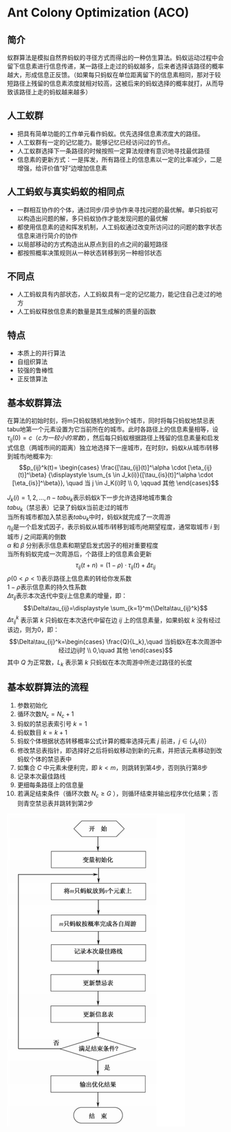 # Ant Colony Optimization (ACO)
## 简介
蚁群算法是模拟自然界蚂蚁的寻径方式而得出的一种仿生算法。蚂蚁运动过程中会留下信息素进行信息传递，某一路径上走过的蚂蚁越多，后来者选择该路径的概率越大，形成信息正反馈。（如果每只蚂蚁在单位距离留下的信息素相同，那对于较短路径上残留的信息素浓度就相对较高，这被后来的蚂蚁选择的概率就打，从而导致该路径上走的蚂蚁越来越多）

## 人工蚁群
- 把具有简单功能的工作单元看作蚂蚁。优先选择信息素浓度大的路径。
- 人工蚁群有一定的记忆能力。能够记忆已经访问过的节点。
- 人工蚁群选择下一条路径的时候按照一定算法规律有意识地寻找最优路径
- 信息素的更新方式：一是挥发，所有路径上的信息素以一定的比率减少，二是增强，给评价值“好”边增加信息素

## 人工蚂蚁与真实蚂蚁的相同点
- 一群相互协作的个体，通过同步/异步协作来寻找问题的最优解。单只蚂蚁可以构造出问题的解，多只蚂蚁协作才能发现问题的最优解
- 都使用信息素的迹和挥发机制，人工蚂蚁通过改变所访问过的问题的数字状态信息来进行简介的协作
- 以局部移动的方式构造出从原点到目的点之间的最短路径
- 都按照概率决策规则从一种状态转移到另一种相邻状态

## 不同点
- 人工蚂蚁具有内部状态，人工蚂蚁具有一定的记忆能力，能记住自己走过的地方
- 人工蚂蚁释放信息素的数量是其生成解的质量的函数

## 特点
- 本质上的并行算法
- 自组织算法
- 较强的鲁棒性
- 正反馈算法

## 基本蚁群算法
在算法的初始时刻，将m只蚂蚁随机地放到n个城市，同时将每只蚂蚁地禁忌表tabu地第一个元素设置为它当前所在的城市。此时各路径上的信息素量相等，设$\tau_{ij}(0)=c（c为一较小的常数）$，然后每只蚂蚁根据路径上残留的信息素量和启发式信息（两城市间的距离）独立地选择下一座城市，在时刻$t$，蚂蚁$k$从城市$i$转移到城市$j$地概率为:
$$p_{ij}^k(t)=
\begin{cases}
    \frac{[\tau_{ij}(t)]^\alpha \cdot [\eta_{ij}(t)]^\beta}
    {\displaystyle \sum_{s \in J_k(i)}{[\tau_{is}(t)]^\alpha \cdot [\eta_{is}]^\beta}}, \quad 当 j \in J_K(i)时 \\
    0, \qquad 其他
\end{cases}$$

$J_k(i)={1,2,...,n}-tabu_k$表示蚂蚁$k$下一步允许选择地城市集合  
$tabu_k$（禁忌表）记录了蚂蚁$k$当前走过的城市  
当所有城市都加入禁忌表$tabu_k$中时，蚂蚁$k$就完成了一次周游  
$\eta_{ij}$是一个启发式因子，表示蚂蚁从城市$i$转移到城市$j$地期望程度，通常取城市 $i$ 到城市 $j$ 之间距离的倒数  
$\alpha$ 和 $\beta$ 分别表示信息素和期望启发式因子的相对重要程度  
当所有蚂蚁完成一次周游后，个路径上的信息素会更新
$$\tau_{ij}(t+n)=(1-\rho) \cdot \tau_{ij}(t) + \Delta\tau_{ij}$$
$\rho(0<\rho<1)$表示路径上信息素的转给你发系数  
$1-\rho$表示信息素的持久性系数  
$\Delta\tau_{ij}$表示本次迭代中变$ij$上信息素的增量，即：
$$\Delta\tau_{ij}=\displaystyle \sum_{k=1}^m{\Delta\tau_{ij}^k}$$
$\Delta\tau_{ij}^k$ 表示第 $k$ 只蚂蚁在本次迭代中留在边 $ij$ 上的信息素量，如果蚂蚁 $k$ 没有经过该边，则为0，即：
$$\Delta\tau_{ij}^k=\begin{cases}
    \frac{Q}{L_k},\quad 当蚂蚁k在本次周游中经过边ij时 \\
    0,\quad 其他
\end{cases}$$
其中 $Q$ 为正常数，$L_k$ 表示第 $k$ 只蚂蚁在本次周游中所走过路径的长度

## 基本蚁群算法的流程
1. 参数初始化
2. 循环次数$N_c=N_c+1$
3. 蚂蚁的禁忌表索引号 $k=1$
4. 蚂蚁数目 $k=k+1$
5. 蚂蚁个体根据状态转移概率公式计算的概率选择元素 $j$ 前进，$j \in \{J_k(i)\}$
6. 修改禁忌表指针，即选择好之后将蚂蚁移动到新的元素，并把该元素移动到改蚂蚁个体的禁忌表中
7. 如集合 $C$ 中元素未便利完，即 $k<m$，则跳转到第4步，否则执行第8步
8. 记录本次最佳路线
9. 更细每条路径上的信息量
10. 若满足结束条件（循环次数 $N_c\geq G$ ），则循环结束并输出程序优化结果；否则青空禁忌表并跳转到第2步

![](../image/蚁群算法流程.png)